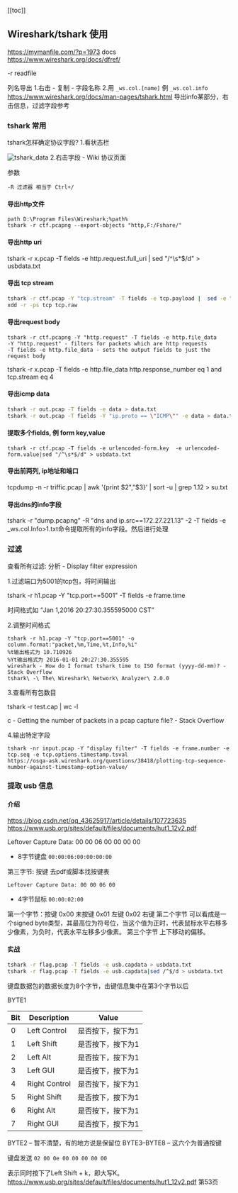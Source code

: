 [[toc]]

## Wireshark/tshark 使用
https://mymanfile.com/?p=1973
docs https://www.wireshark.org/docs/dfref/

-r readfile

列名导出
1.右击 - 复制 - 字段名称
2.用 `_ws.col.[name]` 例 `_ws.col.info` https://www.wireshark.org/docs/man-pages/tshark.html
导出info某部分，右击信息，过滤字段参考
### tshark 常用
tshark怎样确定协议字段?
1.看状态栏

![tshark_data](imgs/tshark_data.jpg)
2.右击字段 - Wiki 协议页面

参数
```
-R 过滤器 相当于 Ctrl+/
```

#### 导出http文件
```
path D:\Program Files\Wireshark;%path%
tshark -r ctf.pcapng --export-objects "http,F:/Fshare/"
```
#### 导出http uri
tshark -r x.pcap -T fields -e http.request.full_uri | sed "/^\s*$/d" > usbdata.txt
#### 导出 tcp stream

```bash
tshark -r ctf.pcap -Y "tcp.stream" -T fields -e tcp.payload |  sed -e "/^\s*$/d" -e "s/://g" > tcp
xdd -r -ps tcp tcp.raw
```

#### 导出request body
```
tshark -r ctf.pcapng -Y "http.request" -T fields -e http.file_data
-Y "http.request" - filters for packets which are http requests
-T fields -e http.file_data - sets the output fields to just the request body
```

tshark -r x.pcap -T fields -e http.file_data http.response_number eq 1 and tcp.stream eq 4

#### 导出icmp data 
```sh
tshark -r out.pcap -T fields -e data > data.txt
tshark -r out.pcap -T fields -Y "ip.proto == \"ICMP\"" -e data > data.txt
```
#### 提取多个fields, 例 form key,value

```
tshark -r ctf.pcap -T fields -e urlencoded-form.key  -e urlencoded-form.value|sed "/^\s*$/d" > usbdata.txt
```

#### 导出前两列, ip地址和端口
tcpdump -n -r triffic.pcap  | awk '{print $2","$3}' | sort -u | grep 1.12 > su.txt

#### 导出dns的info字段

tshark -r "dump.pcapng" -R "dns and ip.src==172.27.221.13" -2 -T fields -e _ws.col.Info>1.txt命令提取所有的info字段。然后进行处理

### 过滤
查看所有过滤: 分析 - Display filter expression

1.过滤端口为5001的tcp包，将时间输出

tshark -r h1.pcap -Y "tcp.port==5001" -T fields -e frame.time

时间格式如   “Jan 1,2016 20:27:30.355595000 CST”

2.调整时间格式

```
tshark -r h1.pcap -Y "tcp.port==5001" -o column.format:"packet,%m,Time,%t,Info,%i"
%t输出格式为 10.710926
%Yt输出格式为 2016-01-01 20:27:30.355595
wireshark - How do I format tshark time to ISO format (yyyy-dd-mm)? - Stack Overflow
tshark\ -\ The\ Wireshark\ Network\ Analyzer\ 2.0.0
```
3.查看所有包数目

tshark -r test.cap | wc -l

c - Getting the number of packets in a pcap capture file? - Stack Overflow

4.输出特定字段

```
tshark -nr input.pcap -Y "display filter" -T fields -e frame.number -e tcp.seq -e tcp.options.timestamp.tsval
https://osqa-ask.wireshark.org/questions/38418/plotting-tcp-sequence-number-against-timestamp-option-value/
```


### 提取 usb 信息
#### 介绍
https://blog.csdn.net/qq_43625917/article/details/107723635
https://www.usb.org/sites/default/files/documents/hut1_12v2.pdf

Leftover Capture Data: 00 00 06 00 00 00 00

* 8字节键盘 `00:00:06:00:00:00:00`

第三字节: 按键 去pdf或脚本找按键表

```
Leftover Capture Data: 00 00 06 00
```
* 4字节鼠标  `00:00:02:00`

第一个字节：按键 
          0x00 未按键
          0x01 左键
          0x02 右键
第二个字节 可以看成是一个signed byte类型，其最高位为符号位，当这个值为正时，代表鼠标水平右移多少像素，为负时，代表水平左移多少像素。
第三个字节 上下移动的偏移。

#### 实战
```bash
tshark -r flag.pcap -T fields -e usb.capdata > usbdata.txt 
tshark -r flag.pcap -T fields -e usb.capdata|sed /^$/d > usbdata.txt 
```

键盘数据包的数据长度为8个字节，击键信息集中在第3个字节以后

BYTE1

|        Bit         |    Description     |     Value       |
| ------------------ | ------------------ | --------------- |
|         0          |    Left Control    | 是否按下，按下为1  |
|         1          |     Left Shift     | 是否按下，按下为1  |
|         2          |      Left Alt      | 是否按下，按下为1  |
|         3          |      Left GUI      | 是否按下，按下为1  |
|         4          |   Right Control    | 是否按下，按下为1  |
|         5          |    Right Shift     | 是否按下，按下为1  |
|         6          |     Right Alt      | 是否按下，按下为1  |
|         7          |     Right GUI      | 是否按下，按下为1  |


BYTE2 – 暂不清楚，有的地方说是保留位
BYTE3–BYTE8 – 这六个为普通按键

键盘发送 `02 00 0e 00 00 00 00 00`

表示同时按下了Left Shift + k，即大写K。
https://www.usb.org/sites/default/files/documents/hut1_12v2.pdf 第53页

